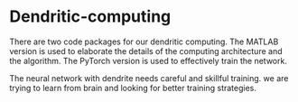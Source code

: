 # Dendritic-computing

There are two code packages for our dendritic computing.
The MATLAB version is used to elaborate the details of the computing architecture and the algorithm.
The PyTorch version is used to effectively train the network.

The neural network with dendrite needs careful and skillful training. we are trying to learn from brain and looking for better training strategies.
